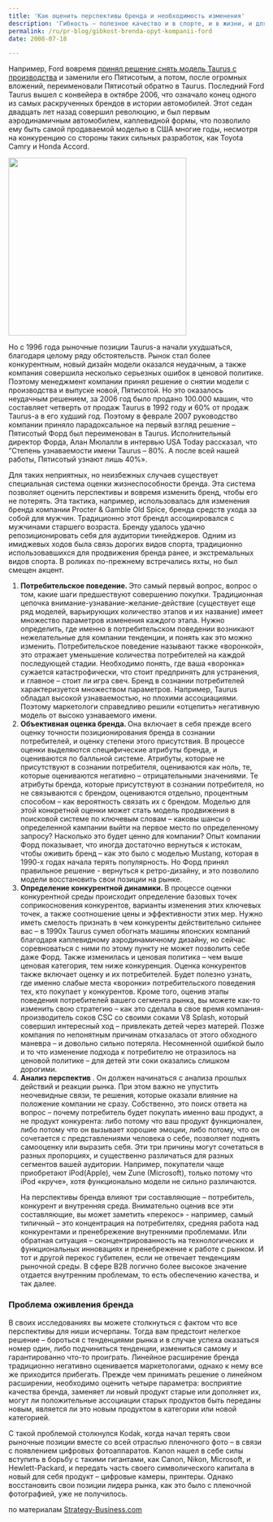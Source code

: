 ```yaml
---
title: 'Как оценить перспективы бренда и необходимость изменения'
description: 'Гибкость – полезное качество и в спорте, и в жизни, и для человека, и для бренда. Последователи йоги говорят, что упражнения на гибкость позволяют человеку разделять себя и свое мнение. Для бренда гибкость означает – умение различать принципиальные и непринципиальные моменты, умение вовремя отбросить неудачные решения.'
permalink: /ru/pr-blog/gibkost-brenda-opyt-kompanii-ford
date: 2008-07-18

---
```


Например, Ford вовремя <a href="https://blogs.bnet.com/business-books/?p=246&amp;tag=nl.rSINGLE">принял решение снять модель Taurus с производства</a> и заменили его Пятисотым, а потом, после огромных вложений, переименовали Пятисотый обратно в Taurus. Последний  Ford Taurus вышел с конвейера в октябре 2006, что означало конец одного из самых раскрученных брендов в истории автомобилей. Этот седан двадцать лет назад совершил революцию, и был первым аэродинамичным автомобилем, каплевидной формы, что позволило ему быть самой продаваемой моделью в США многие годы, несмотря на конкуренцию со стороны таких сильных разработок, как Toyota Camry и Honda Accord.

<img src="{{ site.assets }}/upload/380299695_f84f06bbed.jpg" alt="" class="post__img" width="350">

Но с  1996 года рыночные позиции Taurus-а начали ухудшаться, благодаря целому ряду обстоятельств. Рынок стал более конкурентным, новый дизайн модели оказался неудачным, а также компания совершила несколько серьезных ошибок в ценовой политике. Поэтому менеджмент компании принял решение о снятии модели с производства и выпуске новой, Пятисотой. Но это оказалось неудачным решением, за 2006 год было продано 100.000 машин, что составляет четверть от продаж Taurus в 1992 году и 60% от продаж Taurus-а в его худший год. Поэтому в феврале 2007 руководство компании приняло парадоксальное на первый взгляд решение – Пятисотый Форд был переименован в Taurus. Исполнительный директор Форда, Алан Мюлалли в интервью USA Today рассказал, что “Степень узнаваемости имени Taurus – 80%. А после всей нашей работы, Пятисотый узнают лишь 40%».

Для таких неприятных, но неизбежных случаев существует специальная система оценки жизнеспособности бренда. Эта система позволяет оценить перспективы и вовремя  изменить бренд, чтобы его не потерять. Эта тактика, например, использовалась для изменения бренда  компании  Procter & Gamble Old Spice, бренда средств ухода за собой для мужчин. Традиционно  этот брендл ассоциировался с мужчинами старшего возраста. Бренду удалось удачно репозиционировать себя для  аудитории тинейджеров. Одним из имиджевых ходов была связь дорогих видов спорта, традиционно использовавшихся для продвижения бренда ранее, и экстремальных видов спорта. В роликах по-прежнему встречались яхты, но был смещен акцент.

<ol>
<li><strong>Потребительское поведение. </strong>Это самый первый вопрос, вопрос  о том, какие шаги предшествуют совершению покупки. Традиционная цепочка внимание-узнавание-желание-действие (существует еще ряд моделей, варьирующих количество этапов и их название) имеет множество параметров изменения каждого этапа. Нужно определить, где именно в потребительском поведении возникают нежелательные для компании тенденции, и понять как это можно изменить. Потребительское поведение называют также «воронкой», это отражает уменьшение количества потребителей на каждой последующей стадии. Необходимо понять, где ваша «воронка» сужается катастрофически, что стоит предпринять для устранения, и главное – стоит ли игра свеч.  Бренд в сознании потребителей характеризуется множеством параметров. Например, Taurus обладал высокой узнаваемостью, но плохими ассоциациями. Поэтому маркетологи справедливо решили «отцепить» негативную модель от высоко узнаваемого имени. </li>
<li> <strong>Объективная оценка бренда. </strong>Она включает в себя прежде всего оценку точности позиционирования бренда в сознании потребителей, и оценку степени этого присутствия. В процессе оценки выделяются специфические атрибуты бренда, и оцениваются по балльной системе. Атрибуты, которые не присутствуют в сознании потребителя, оцениваются как ноль, те, которые оцениваются негативно – отрицательными значениями. Те атрибуты бренда, которые присутствуют в сознании потребителя, но не связываются с брендом, оцениваются отдельно, процентным способом – как вероятность связать их с брендом. Моделью для этой конкретной оценки может стать модель продвижения в поисковой системе по ключевым словам – каковы шансы о определенной кампании выйти на первое место по определенному запросу? Насколько это будет ценно для компании?   Опыт компании Форд показывает, что иногда достаточно вернуться к истокам, чтобы оживить бренд – как это было с моделью  Mustang, которая в 1990-х годах начала терять популярность. Но Форд принял правильное решение -  вернуться к ретро-дизайну, и это позволило модели восстановить свои позиции на рынке. </li>
<li><strong>Определение конкурентной динамики. </strong>В процессе оценки конкурентной среды происходит определение базовых точек соприкосновения конкурентов, варианты изменения этих ключевых точек, а также соотношение цены и эффективности этих мер. Нужно иметь смелость признать  в чем конкуренты действительно сильнее вас – в 1990х Taurus сумел обогнать машины японских компаний благодаря каплевидному аэродинамичному дизайну, но сейчас соревноваться с ними по этому пункту не может позволить себе даже Форд. Также изменилась и ценовая политика – чем выше ценовая категория, тем ниже конкуренция. Оценка конкурентов также включает оценку и их потребителей. Будет полезно узнать, где именно слабые места «воронки» потребительского поведения тех, кто покупает у конкурентов. Кроме того, оценив этапы поведения потребителей вашего сегмента рынка, вы можете как-то изменить свою стратегию – как это сделала в свое время компания-производитель соков CSC со своими соками V8 Splash, который совершил интересный ход – привлекать детей через матерей. Позже компания по непонятным причинам отказалась от этого обходного маневра – и довольно сильно потеряла. Несомненной ошибкой было и то что изменение подхода к потребителю не отразилось на ценовой политике – для детей эти соки оказались слишком дорогими.</li>
<li><strong>Анализ перспектив </strong>. Он должен начинаться с анализа прошлых действий и реакции рынка. При этом важно не упустить неочевидные связи, те решения, которые оказали влияние на положение компании не сразу. Собственно, это поиск ответа на вопрос – почему потребитель будет покупать именно ваш продукт, а не продукт конкурента: либо потому что ваш продукт функционален, либо потому что он вызывает хорошие эмоции, либо потому, что он сочетается с представлениями человека о себе, позволяет поднять самооценку или выразить себя. Эти три причины могут сочетаться в разных пропорциях, и существенно различаться для разных сегментов вашей аудитории. Например, покупатели чаще приобретают iPod(Apple), чем Zune (Microsoft), только потому что iPod «круче», хотя функционально модели не сильно различаются.

На перспективы бренда влияют три составляющие – потребитель, конкурент и внутренняя среда. Внимательно оценив все эти составляющие, вы может заметить «перекос» - например, самый типичный – это концентрация на потребителях, средняя работа над конкурентами и пренебрежение внутренними проблемами. Или обратная ситуация – сконцентрированность на технологических и функциональных инновациях и пренебрежение к работе с рынком. И тот и другой перекос губителен, если не отвечает тенденциям рыночной среды. В сфере B2B логично более высокое значение отдается внутренним проблемам, то есть обеспечению качества, и так далее. </li></ol>

<h3>Проблема оживления бренда</h3>

В своих исследованиях вы можете столкнуться с фактом что все перспективы для ниши исчерпаны. Тогда вам предстоит нелегкое решение – бороться с тенденциями рынка и в случае успеха оказаться номер один, либо подчиниться тенденции, измениться самому и гарантированно что-то проиграть.  Линейное расширение бренда традиционно негативно оценивается маркетологами, однако к нему все же приходится прибегать. Прежде чем принимать решение о линейном расширении, необходимо оценить четыре параметра: восприятие качества бренда, заменяет ли новый продукт старые или дополняет их, могут ли положительные ассоциации старых продуктов быть переданы новым, является ли это новым продуктом в категории или новой категорией.

С такой проблемой столкнулся Kodak, когда начал терять свои рыночные позиции вместе со всей отраслью пленочного фото – в связи с появлением цифровых фотоаппаратов. Kanon нашел в себе силы вступить в борьбу с такими гигантами, как Canon, Nikon, Microsoft, и Hewlett-Packard, и передать часть своего символического капитала в новый для себя продукт – цифровые камеры, принтеры. Однако восстановить свои позиции лидера рынка, как это было с пленочной фотографией, уже не получилось.

по материалам <a href="https://www.strategy-business.com/resiliencereport/resilience/rr00060?pg=4">Strategy-Business.com</a>

